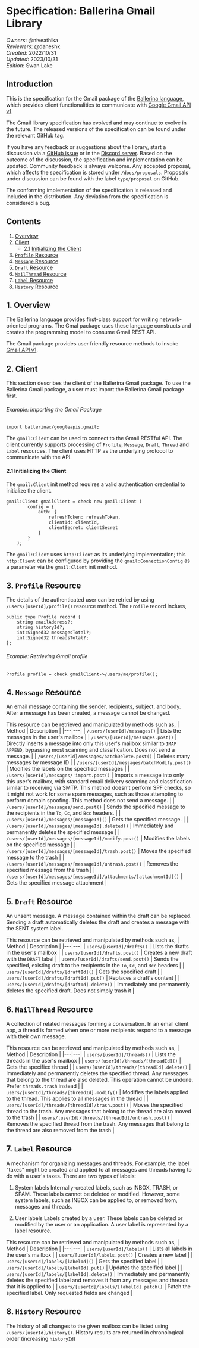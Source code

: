 # Specification: Ballerina Gmail Library

_Owners_: @niveathika \
_Reviewers_: @daneshk \
_Created_: 2022/10/31 \
_Updated_: 2023/10/31 \
_Edition_: Swan Lake 

## Introduction

This is the specification for the Gmail package of the [Ballerina language](https://ballerina.io), which provides client functionalities
to communicate with [Google Gmail API v1](https://developers.google.com/gmail/api/guides).

The Gmail library specification has evolved and may continue to evolve in the future. The released versions of the specification can be found under the relevant GitHub tag.

If you have any feedback or suggestions about the library, start a discussion via a [GitHub issue](https://github.com/ballerina-platform/ballerina-standard-library/issues) or in the [Discord server](https://discord.gg/ballerinalang). Based on the outcome of the discussion, the specification and implementation can be updated. Community feedback is always welcome. Any accepted proposal, which affects the specification is stored under `/docs/proposals`. Proposals under discussion can be found with the label `type/proposal` on GitHub.

The conforming implementation of the specification is released and included in the distribution. Any deviation from the specification is considered a bug.

## Contents

1. [Overview](#1-overview)
2. [Client](#2-client)
    * 2.1 [Initializing the Client](#21-initializing-the-client)
3. [`Profile` Resource](#3-profile-resource)
4. [`Message` Resource](#4-message-resource)
5. [`Draft` Resource](#5-draft-resource)
6. [`MailThread` Resource](#6-mailthread-resource)
7. [`Label` Resource](#7-label-resource)
8. [`History` Resource](#8-history-resource)
 
## 1. Overview

The Ballerina language provides first-class support for writing network-oriented programs. The Gmal package uses these language constructs and creates the programming model to consume Gmail REST API.

The Gmail package provides user friendly resource methods to invoke [Gmail API v1](https://gmail.googleapis.com/$discovery/rest?version=v1).

## 2. Client

This section describes the client of the Ballerina Gmail package. To use the Ballerina Gmail package, a user must import the Ballerina Gmail package first.

###### Example: Importing the Gmail Package

```ballerina
import ballerinax/googleapis.gmail;
```

The `gmail:Client` can be used to connect to the Gmail RESTful API. The client currently supports processing of `Profile`, `Message`, `Draft`, `Thread` and `Label` resources. The client uses HTTP as the underlying protocol to communicate with the API.

#### 2.1 Initializing the Client

The `gmail:Client` init method requires a valid authentication credential to initialize the client. 

```ballerina
gmail:Client gmailClient = check new gmail:Client (
        config = {
            auth: {
                refreshToken: refreshToken,
                clientId: clientId,
                clientSecret: clientSecret
            }
        }
    );
```

The `gmail:Client` uses `http:Client` as its underlying implementation; this `http:Client` can be configured by providing the `gmail:ConnectionConfig` as a parameter via the `gmail:Client` init method.

## 3. `Profile` Resource

The details of the authenticated user can be retried by using `/users/[userId]/profile()` resource method. The `Profile` record inclues,

```ballerina
public type Profile record {
    string emailAddress?;
    string historyId?;
    int:Signed32 messagesTotal?;
    int:Signed32 threadsTotal?;
};
```

###### Example: Retrieving Gmail profile 

```ballerina
Profile profile = check gmailClient->/users/me/profile();
```

## 4. `Message` Resource

An email message containing the sender, recipients, subject, and body. After a message has been created, a message cannot be changed. 

This resource can be retrieved and manipulated by methods such as,
| Method | Description |
|---|---|
| `/users/[userId]/messages()` | Lists the messages in the user's mailbox |
| `/users/[userId]/messages.post()` | Directly inserts a message into only this user's mailbox similar to `IMAP APPEND`, bypassing most scanning and classification. Does not send a message. |
| `/users/[userId]/messages/batchDelete.post()` | Deletes many messages by message ID |
| `/users/[userId]/messages/batchModify.post()` | Modifies the labels on the specified messages |
| `/users/[userId]/messages/'import.post()` | Imports a message into only this user's mailbox, with standard email delivery scanning and classification similar to receiving via SMTP. This method doesn't perform SPF checks, so it might not work for some spam messages, such as those attempting to perform domain spoofing. This method does not send a message. |
| `/users/[userId]/messages/send.post()` | Sends the specified message to the recipients in the `To`, `Cc`, and `Bcc` headers. |
| `/users/[userId]/messages/[messageId]()` | Gets the specified message. |
| `/users/[userId]/messages/[messageId].deleted()` | Immediately and permanently deletes the specified message |
| `/users/[userId]/messages/[messageId]/modify.post()` | Modifies the labels on the specified message |
| `/users/[userId]/messages/[messageId]/trash.post()` | Moves the specified message to the trash |
| `/users/[userId]/messages/[messageId]/untrash.post()` | Removes the specified message from the trash |
| `/users/[userId]/messages/[messageId]/attachments/[attachmentId]()` | Gets the specified message attachment |

## 5. `Draft` Resource

An unsent message. A message contained within the draft can be replaced. Sending a draft automatically deletes the draft and creates a message with the SENT system label.

This resource can be retrieved and manipulated by methods such as,
| Method | Description |
|---|---|
| `users/[userId]/drafts()` | Lists the drafts in the user's mailbox |
| `users/[userId]/drafts.post()` | Creates a new draft with the `DRAFT` label |
| `users/[userId]/drafts/send.post()` | Sends the specified, existing draft to the recipients in the `To`, `Cc`, and `Bcc` headers |
| `users/[userId]/drafts/[draftId]()` | Gets the specified draft |
| `users/[userId]/drafts/[draftId].put()` |  Replaces a draft's content |
| `users/[userId]/drafts/[draftId].delete()` | Immediately and permanently deletes the specified draft. Does not simply trash it |

## 6. `MailThread` Resource

A collection of related messages forming a conversation. In an email client app, a thread is formed when one or more recipients respond to a message with their own message.

This resource can be retrieved and manipulated by methods such as,
| Method | Description |
|---|---|
| `users/[userId]/threads()` | Lists the threads in the user's mailbox |
| `users/[userId]/threads/[threadId]()` | Gets the specified thread |
| `users/[userId]/threads/[threadId].delete()` | Immediately and permanently deletes the specified thread. Any messages that belong to the thread are also deleted. This operation cannot be undone. Prefer `threads.trash` instead |
| `users/[userId]/threads/[threadId].modify()` | Modifies the labels applied to the thread. This applies to all messages in the thread |
| `users/[userId]/threads/[threadId]/trash.post()` | Moves the specified thread to the trash. Any messages that belong to the thread are also moved to the trash |
| `users/[userId]/threads/[threadId]/untrash.post()` | Removes the specified thread from the trash. Any messages that belong to the thread are also removed from the trash |

## 7. `Label` Resource

A mechanism for organizing messages and threads. For example, the label "taxes" might be created and applied to all messages and threads having to do with a user's taxes. There are two types of labels:

1. System labels
    Internally-created labels, such as INBOX, TRASH, or SPAM. These labels cannot be deleted or modified. However, some system labels, such as INBOX can be applied to, or removed from, messages and threads.

2. User labels
    Labels created by a user. These labels can be deleted or modified by the user or an application. A user label is represented by a label resource.

This resource can be retrieved and manipulated by methods such as,
| Method | Description |
|---|---|
| `users/[userId]/labels()` | Lists all labels in the user's mailbox |
| `users/[userId]/labels.post()` | Creates a new label |
| `users/[userId]/labels/[labelId]()` | Gets the specified label |
| `users/[userId]/labels/[labelId].put()` | Updates the specified label |
| `users/[userId]/labels/[labelId].delete()` | Immediately and permanently deletes the specified label and removes it from any messages and threads that it is applied to |
| `users/[userId]/labels/[labelId].patch()` | Patch the specified label. Only requested fields are changed |

## 8. `History` Resource

The history of all changes to the given mailbox can be listed using `/users/[userId]/history()`. History results are returned in chronological order (increasing `historyId`)
